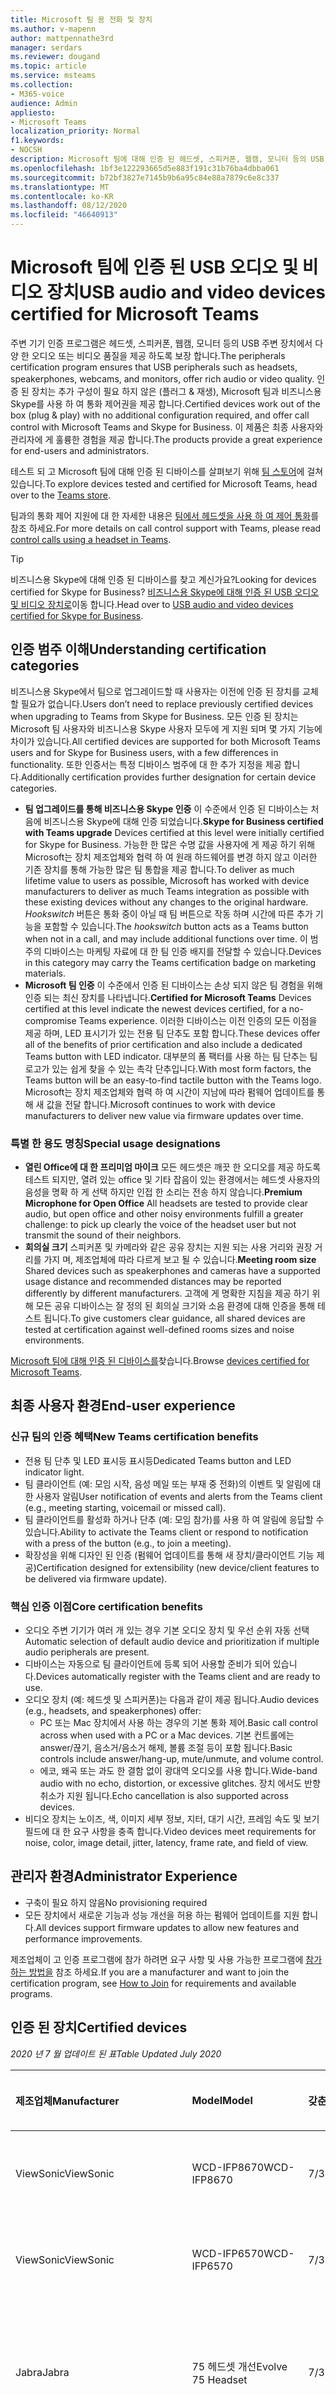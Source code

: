 ```yaml
---
title: Microsoft 팀 용 전화 및 장치
ms.author: v-mapenn
author: mattpennathe3rd
manager: serdars
ms.reviewer: dougand
ms.topic: article
ms.service: msteams
ms.collection:
- M365-voice
audience: Admin
appliesto:
- Microsoft Teams
localization_priority: Normal
f1.keywords:
- NOCSH
description: Microsoft 팀에 대해 인증 된 헤드셋, 스피커폰, 웹캠, 모니터 등의 USB 주변 기기와 장치에 대해 알아봅니다.
ms.openlocfilehash: 1bf3e122293665d5e883f191c31b76ba4dbba061
ms.sourcegitcommit: b72bf3827e7145b9b6a95c84e88a7879c6e8c337
ms.translationtype: MT
ms.contentlocale: ko-KR
ms.lasthandoff: 08/12/2020
ms.locfileid: "46640913"
---
```

# <a name="usb-audio-and-video-devices-certified-for-microsoft-teams"></a><span data-ttu-id="244c2-103">Microsoft 팀에 인증 된 USB 오디오 및 비디오 장치</span><span class="sxs-lookup"><span data-stu-id="244c2-103">USB audio and video devices certified for Microsoft Teams</span></span>

<span data-ttu-id="244c2-104">주변 기기 인증 프로그램은 헤드셋, 스피커폰, 웹캠, 모니터 등의 USB 주변 장치에서 다양 한 오디오 또는 비디오 품질을 제공 하도록 보장 합니다.</span><span class="sxs-lookup"><span data-stu-id="244c2-104">The peripherals certification program ensures that USB peripherals such as headsets, speakerphones, webcams, and monitors, offer rich audio or video quality.</span></span> <span data-ttu-id="244c2-105">인증 된 장치는 추가 구성이 필요 하지 않은 (플러그 & 재생), Microsoft 팀과 비즈니스용 Skype를 사용 하 여 통화 제어권을 제공 합니다.</span><span class="sxs-lookup"><span data-stu-id="244c2-105">Certified devices work out of the box (plug & play) with no additional configuration required, and offer call control with Microsoft Teams and Skype for Business.</span></span> <span data-ttu-id="244c2-106">이 제품은 최종 사용자와 관리자에 게 훌륭한 경험을 제공 합니다.</span><span class="sxs-lookup"><span data-stu-id="244c2-106">The products provide a great experience for end-users and administrators.</span></span>

<span data-ttu-id="244c2-107">테스트 되 고 Microsoft 팀에 대해 인증 된 디바이스를 살펴보기 위해 [팀 스토어](https://products.office.com/microsoft-teams/across-devices/devices)에 걸쳐 있습니다.</span><span class="sxs-lookup"><span data-stu-id="244c2-107">To explore devices tested and certified for Microsoft Teams, head over to the [Teams store](https://products.office.com/microsoft-teams/across-devices/devices).</span></span>

<span data-ttu-id="244c2-108">팀과의 통화 제어 지원에 대 한 자세한 내용은 [팀에서 헤드셋을 사용 하 여 제어 통화](https://support.office.com/article/Control-calls-using-a-headset-in-Teams-65d6e104-444d-4013-b8c2-f11317dd69a8)를 참조 하세요.</span><span class="sxs-lookup"><span data-stu-id="244c2-108">For more details on call control support with Teams, please read [control calls using a headset in Teams](https://support.office.com/article/Control-calls-using-a-headset-in-Teams-65d6e104-444d-4013-b8c2-f11317dd69a8).</span></span>

> [!TIP]
> <span data-ttu-id="244c2-109">비즈니스용 Skype에 대해 인증 된 디바이스를 찾고 계신가요?</span><span class="sxs-lookup"><span data-stu-id="244c2-109">Looking for devices certified for Skype for Business?</span></span> <span data-ttu-id="244c2-110">[비즈니스용 Skype에 대해 인증 된 USB 오디오 및 비디오 장치로](https://docs.microsoft.com/skypeforbusiness/certification/devices-usb-devices)이동 합니다.</span><span class="sxs-lookup"><span data-stu-id="244c2-110">Head over to [USB audio and video devices certified for Skype for Business](https://docs.microsoft.com/skypeforbusiness/certification/devices-usb-devices).</span></span>

## <a name="understanding-certification-categories"></a><span data-ttu-id="244c2-111">인증 범주 이해</span><span class="sxs-lookup"><span data-stu-id="244c2-111">Understanding certification categories</span></span>

<span data-ttu-id="244c2-112">비즈니스용 Skype에서 팀으로 업그레이드할 때 사용자는 이전에 인증 된 장치를 교체할 필요가 없습니다.</span><span class="sxs-lookup"><span data-stu-id="244c2-112">Users don’t need to replace previously certified devices when upgrading to Teams from Skype for Business.</span></span>  <span data-ttu-id="244c2-113">모든 인증 된 장치는 Microsoft 팀 사용자와 비즈니스용 Skype 사용자 모두에 게 지원 되며 몇 가지 기능에 차이가 있습니다.</span><span class="sxs-lookup"><span data-stu-id="244c2-113">All certified devices are supported for both Microsoft Teams users and for Skype for Business users, with a few differences in functionality.</span></span>  <span data-ttu-id="244c2-114">또한 인증서는 특정 디바이스 범주에 대 한 추가 지정을 제공 합니다.</span><span class="sxs-lookup"><span data-stu-id="244c2-114">Additionally certification provides further designation for certain device categories.</span></span>

- <span data-ttu-id="244c2-115">**팀 업그레이드를 통해 비즈니스용 Skype 인증** 이 수준에서 인증 된 디바이스는 처음에 비즈니스용 Skype에 대해 인증 되었습니다.</span><span class="sxs-lookup"><span data-stu-id="244c2-115">**Skype for Business certified with Teams upgrade** Devices certified at this level were initially certified for Skype for Business.</span></span> <span data-ttu-id="244c2-116">가능한 한 많은 수명 값을 사용자에 게 제공 하기 위해 Microsoft는 장치 제조업체와 협력 하 여 원래 하드웨어를 변경 하지 않고 이러한 기존 장치를 통해 가능한 많은 팀 통합을 제공 합니다.</span><span class="sxs-lookup"><span data-stu-id="244c2-116">To deliver as much lifetime value to users as possible, Microsoft has worked with device manufacturers to deliver as much Teams integration as possible with these existing devices without any changes to the original hardware.</span></span> <span data-ttu-id="244c2-117">*Hookswitch* 버튼은 통화 중이 아닐 때 팀 버튼으로 작동 하며 시간에 따른 추가 기능을 포함할 수 있습니다.</span><span class="sxs-lookup"><span data-stu-id="244c2-117">The *hookswitch* button acts as a Teams button when not in a call, and may include additional functions over time.</span></span>  <span data-ttu-id="244c2-118">이 범주의 디바이스는 마케팅 자료에 대 한 팀 인증 배지를 전달할 수 있습니다.</span><span class="sxs-lookup"><span data-stu-id="244c2-118">Devices in this category may carry the Teams certification badge on marketing materials.</span></span>
- <span data-ttu-id="244c2-119">**Microsoft 팀 인증** 이 수준에서 인증 된 디바이스는 손상 되지 않은 팀 경험을 위해 인증 되는 최신 장치를 나타냅니다.</span><span class="sxs-lookup"><span data-stu-id="244c2-119">**Certified for Microsoft Teams** Devices certified at this level indicate the newest devices certified, for a no-compromise Teams experience.</span></span> <span data-ttu-id="244c2-120">이러한 디바이스는 이전 인증의 모든 이점을 제공 하며, LED 표시기가 있는 전용 팀 단추도 포함 합니다.</span><span class="sxs-lookup"><span data-stu-id="244c2-120">These devices offer all of the benefits of prior certification and also include a dedicated Teams button with LED indicator.</span></span> <span data-ttu-id="244c2-121">대부분의 폼 팩터를 사용 하는 팀 단추는 팀 로고가 있는 쉽게 찾을 수 있는 촉각 단추입니다.</span><span class="sxs-lookup"><span data-stu-id="244c2-121">With most form factors, the Teams button will be an easy-to-find tactile button with the Teams logo.</span></span> <span data-ttu-id="244c2-122">Microsoft는 장치 제조업체와 협력 하 여 시간이 지남에 따라 펌웨어 업데이트를 통해 새 값을 전달 합니다.</span><span class="sxs-lookup"><span data-stu-id="244c2-122">Microsoft continues to work with device manufacturers to deliver new value via firmware updates over time.</span></span>

### <a name="special-usage-designations"></a><span data-ttu-id="244c2-123">특별 한 용도 명칭</span><span class="sxs-lookup"><span data-stu-id="244c2-123">Special usage designations</span></span>

- <span data-ttu-id="244c2-124">**열린 Office에 대 한 프리미엄 마이크** 모든 헤드셋은 깨끗 한 오디오를 제공 하도록 테스트 되지만, 열려 있는 office 및 기타 잡음이 있는 환경에서는 헤드셋 사용자의 음성을 명확 하 게 선택 하지만 인접 한 소리는 전송 하지 않습니다.</span><span class="sxs-lookup"><span data-stu-id="244c2-124">**Premium Microphone for Open Office** All headsets are tested to provide clear audio, but open office and other noisy environments fulfill a greater challenge: to pick up clearly the voice of the headset user but not transmit the sound of their neighbors.</span></span>
- <span data-ttu-id="244c2-125">**회의실 크기** 스피커폰 및 카메라와 같은 공유 장치는 지원 되는 사용 거리와 권장 거리를 가지 며, 제조업체에 따라 다르게 보고 될 수 있습니다.</span><span class="sxs-lookup"><span data-stu-id="244c2-125">**Meeting room size** Shared devices such as speakerphones and cameras have a supported usage distance and recommended distances may be reported differently by different manufacturers.</span></span> <span data-ttu-id="244c2-126">고객에 게 명확한 지침을 제공 하기 위해 모든 공유 디바이스는 잘 정의 된 회의실 크기와 소음 환경에 대해 인증을 통해 테스트 됩니다.</span><span class="sxs-lookup"><span data-stu-id="244c2-126">To give customers clear guidance, all shared devices are tested at certification against well-defined rooms sizes and noise environments.</span></span>

<span data-ttu-id="244c2-127">[Microsoft 팀에 대해 인증 된 디바이스를](https://products.office.com/microsoft-teams/across-devices/devices)찾습니다.</span><span class="sxs-lookup"><span data-stu-id="244c2-127">Browse [devices certified for Microsoft Teams](https://products.office.com/microsoft-teams/across-devices/devices).</span></span>

## <a name="end-user-experience"></a><span data-ttu-id="244c2-128">최종 사용자 환경</span><span class="sxs-lookup"><span data-stu-id="244c2-128">End-user experience</span></span>

### <a name="new-teams-certification-benefits"></a><span data-ttu-id="244c2-129">신규 팀의 인증 혜택</span><span class="sxs-lookup"><span data-stu-id="244c2-129">New Teams certification benefits</span></span>

- <span data-ttu-id="244c2-130">전용 팀 단추 및 LED 표시등 표시등</span><span class="sxs-lookup"><span data-stu-id="244c2-130">Dedicated Teams button and LED indicator light.</span></span>
- <span data-ttu-id="244c2-131">팀 클라이언트 (예: 모임 시작, 음성 메일 또는 부재 중 전화)의 이벤트 및 알림에 대 한 사용자 알림</span><span class="sxs-lookup"><span data-stu-id="244c2-131">User notification of events and alerts from the Teams client (e.g., meeting starting, voicemail or missed call).</span></span>
- <span data-ttu-id="244c2-132">팀 클라이언트를 활성화 하거나 단추 (예: 모임 참가)를 사용 하 여 알림에 응답할 수 있습니다.</span><span class="sxs-lookup"><span data-stu-id="244c2-132">Ability to activate the Teams client or respond to notification with a press of the button (e.g., to join a meeting).</span></span>
- <span data-ttu-id="244c2-133">확장성을 위해 디자인 된 인증 (펌웨어 업데이트를 통해 새 장치/클라이언트 기능 제공)</span><span class="sxs-lookup"><span data-stu-id="244c2-133">Certification designed for extensibility (new device/client features to be delivered via firmware update).</span></span>

### <a name="core-certification-benefits"></a><span data-ttu-id="244c2-134">핵심 인증 이점</span><span class="sxs-lookup"><span data-stu-id="244c2-134">Core certification benefits</span></span>

- <span data-ttu-id="244c2-135">오디오 주변 기기가 여러 개 있는 경우 기본 오디오 장치 및 우선 순위 자동 선택</span><span class="sxs-lookup"><span data-stu-id="244c2-135">Automatic selection of default audio device and prioritization if multiple audio peripherals are present.</span></span>
- <span data-ttu-id="244c2-136">디바이스는 자동으로 팀 클라이언트에 등록 되어 사용할 준비가 되어 있습니다.</span><span class="sxs-lookup"><span data-stu-id="244c2-136">Devices automatically register with the Teams client and are ready to use.</span></span>
- <span data-ttu-id="244c2-137">오디오 장치 (예: 헤드셋 및 스피커폰)는 다음과 같이 제공 됩니다.</span><span class="sxs-lookup"><span data-stu-id="244c2-137">Audio devices (e.g., headsets, and speakerphones) offer:</span></span>
  - <span data-ttu-id="244c2-138">PC 또는 Mac 장치에서 사용 하는 경우의 기본 통화 제어.</span><span class="sxs-lookup"><span data-stu-id="244c2-138">Basic call control across when used with a PC or a Mac devices.</span></span> <span data-ttu-id="244c2-139">기본 컨트롤에는 answer/끊기, 음소거/음소거 해제, 볼륨 조절 등이 포함 됩니다.</span><span class="sxs-lookup"><span data-stu-id="244c2-139">Basic controls include answer/hang-up, mute/unmute, and volume control.</span></span>
  - <span data-ttu-id="244c2-140">에코, 왜곡 또는 과도 한 결함 없이 광대역 오디오를 사용 합니다.</span><span class="sxs-lookup"><span data-stu-id="244c2-140">Wide-band audio with no echo, distortion, or excessive glitches.</span></span> <span data-ttu-id="244c2-141">장치 에서도 반향 취소가 지원 됩니다.</span><span class="sxs-lookup"><span data-stu-id="244c2-141">Echo cancellation is also supported across devices.</span></span>
- <span data-ttu-id="244c2-142">비디오 장치는 노이즈, 색, 이미지 세부 정보, 지터, 대기 시간, 프레임 속도 및 보기 필드에 대 한 요구 사항을 충족 합니다.</span><span class="sxs-lookup"><span data-stu-id="244c2-142">Video devices meet requirements for noise, color, image detail, jitter, latency, frame rate, and field of view.</span></span>

## <a name="administrator-experience"></a><span data-ttu-id="244c2-143">관리자 환경</span><span class="sxs-lookup"><span data-stu-id="244c2-143">Administrator Experience</span></span>

- <span data-ttu-id="244c2-144">구축이 필요 하지 않음</span><span class="sxs-lookup"><span data-stu-id="244c2-144">No provisioning required</span></span>
- <span data-ttu-id="244c2-145">모든 장치에서 새로운 기능과 성능 개선을 허용 하는 펌웨어 업데이트를 지원 합니다.</span><span class="sxs-lookup"><span data-stu-id="244c2-145">All devices support firmware updates to allow new features and performance improvements.</span></span>

<span data-ttu-id="244c2-146">제조업체이 고 인증 프로그램에 참가 하려면 요구 사항 및 사용 가능한 프로그램에 [참가 하는 방법을](https://docs.microsoft.com/skypeforbusiness/certification/how-to-join) 참조 하세요.</span><span class="sxs-lookup"><span data-stu-id="244c2-146">If you are a manufacturer and want to join the certification program, see [How to Join](https://docs.microsoft.com/skypeforbusiness/certification/how-to-join) for requirements and available programs.</span></span>

## <a name="certified-devices"></a><span data-ttu-id="244c2-147">인증 된 장치</span><span class="sxs-lookup"><span data-stu-id="244c2-147">Certified devices</span></span>

<span data-ttu-id="244c2-148">*2020 년 7 월 업데이트 된 표*</span><span class="sxs-lookup"><span data-stu-id="244c2-148">*Table Updated July 2020*</span></span>

| <span data-ttu-id="244c2-149">제조업체</span><span class="sxs-lookup"><span data-stu-id="244c2-149">Manufacturer</span></span>        | <span data-ttu-id="244c2-150">Model</span><span class="sxs-lookup"><span data-stu-id="244c2-150">Model</span></span>                                                     | <span data-ttu-id="244c2-151">갖춘</span><span class="sxs-lookup"><span data-stu-id="244c2-151">Qualified</span></span>      | <span data-ttu-id="244c2-152">인증 된 프로그램</span><span class="sxs-lookup"><span data-stu-id="244c2-152">Certified Program</span></span>                                      |
|:--------------------|:----------------------------------------------------------|:---------------|:-------------------------------------------------------|
|<span data-ttu-id="244c2-153">ViewSonic</span><span class="sxs-lookup"><span data-stu-id="244c2-153">ViewSonic</span></span>            |<span data-ttu-id="244c2-154">WCD-IFP8670</span><span class="sxs-lookup"><span data-stu-id="244c2-154">WCD-IFP8670</span></span>                                                |<span data-ttu-id="244c2-155">7/31/2020</span><span class="sxs-lookup"><span data-stu-id="244c2-155">7/31/2020</span></span>       |<span data-ttu-id="244c2-156">비즈니스용 Skype에 대해 인증 됨</span><span class="sxs-lookup"><span data-stu-id="244c2-156">Certified for Skype for Business</span></span>                        |
|<span data-ttu-id="244c2-157">ViewSonic</span><span class="sxs-lookup"><span data-stu-id="244c2-157">ViewSonic</span></span>            |<span data-ttu-id="244c2-158">WCD-IFP6570</span><span class="sxs-lookup"><span data-stu-id="244c2-158">WCD- IFP6570</span></span>                                               |<span data-ttu-id="244c2-159">7/31/2020</span><span class="sxs-lookup"><span data-stu-id="244c2-159">7/31/2020</span></span>       |<span data-ttu-id="244c2-160">비즈니스용 Skype에 대해 인증 됨</span><span class="sxs-lookup"><span data-stu-id="244c2-160">Certified for Skype for Business</span></span>                        |
|<span data-ttu-id="244c2-161">Jabra</span><span class="sxs-lookup"><span data-stu-id="244c2-161">Jabra</span></span>                |<span data-ttu-id="244c2-162">75 헤드셋 개선</span><span class="sxs-lookup"><span data-stu-id="244c2-162">Evolve 75 Headset</span></span>                                          |<span data-ttu-id="244c2-163">7/31/2020</span><span class="sxs-lookup"><span data-stu-id="244c2-163">7/31/2020</span></span>       |<span data-ttu-id="244c2-164">Microsoft 팀으로 업그레이드 한 비즈니스용 Skype</span><span class="sxs-lookup"><span data-stu-id="244c2-164">Skype for Business with upgrade to Microsoft Teams</span></span>      |
|<span data-ttu-id="244c2-165">Jabra</span><span class="sxs-lookup"><span data-stu-id="244c2-165">Jabra</span></span>                |<span data-ttu-id="244c2-166">65 헤드셋 개선</span><span class="sxs-lookup"><span data-stu-id="244c2-166">Evolve 65 Headset</span></span>                                          |<span data-ttu-id="244c2-167">7/31/2020</span><span class="sxs-lookup"><span data-stu-id="244c2-167">7/31/2020</span></span>       |<span data-ttu-id="244c2-168">Microsoft 팀으로 업그레이드 한 비즈니스용 Skype</span><span class="sxs-lookup"><span data-stu-id="244c2-168">Skype for Business with upgrade to Microsoft Teams</span></span>      |
|<span data-ttu-id="244c2-169">Jabra</span><span class="sxs-lookup"><span data-stu-id="244c2-169">Jabra</span></span>                |<span data-ttu-id="244c2-170">50 헤드셋 참가</span><span class="sxs-lookup"><span data-stu-id="244c2-170">Engage 50 Headset</span></span>                                          |<span data-ttu-id="244c2-171">7/31/2020</span><span class="sxs-lookup"><span data-stu-id="244c2-171">7/31/2020</span></span>       |<span data-ttu-id="244c2-172">Microsoft 팀으로 업그레이드 한 비즈니스용 Skype</span><span class="sxs-lookup"><span data-stu-id="244c2-172">Skype for Business with upgrade to Microsoft Teams</span></span>      |
|<span data-ttu-id="244c2-173">Avocor</span><span class="sxs-lookup"><span data-stu-id="244c2-173">Avocor</span></span>               |<span data-ttu-id="244c2-174">WCD-AVW-6555</span><span class="sxs-lookup"><span data-stu-id="244c2-174">WCD- AVW-6555</span></span>                                              |<span data-ttu-id="244c2-175">7/30/2020</span><span class="sxs-lookup"><span data-stu-id="244c2-175">7/30/2020</span></span>       |<span data-ttu-id="244c2-176">Microsoft 팀 인증</span><span class="sxs-lookup"><span data-stu-id="244c2-176">Certified for Microsoft Teams</span></span>                           |
|<span data-ttu-id="244c2-177">Jabra</span><span class="sxs-lookup"><span data-stu-id="244c2-177">Jabra</span></span>                |<span data-ttu-id="244c2-178">Evolve2 85 헤드셋</span><span class="sxs-lookup"><span data-stu-id="244c2-178">Evolve2 85 Headset</span></span>                                         |<span data-ttu-id="244c2-179">7/17/2020</span><span class="sxs-lookup"><span data-stu-id="244c2-179">7/17/2020</span></span>       |<span data-ttu-id="244c2-180">Microsoft 팀 인증</span><span class="sxs-lookup"><span data-stu-id="244c2-180">Certified for Microsoft Teams</span></span>                           |
|<span data-ttu-id="244c2-181">Bose</span><span class="sxs-lookup"><span data-stu-id="244c2-181">Bose</span></span>                 |<span data-ttu-id="244c2-182">NC 700 헤드셋</span><span class="sxs-lookup"><span data-stu-id="244c2-182">NC 700 Headset</span></span>                                             |<span data-ttu-id="244c2-183">6/8/2020</span><span class="sxs-lookup"><span data-stu-id="244c2-183">6/8/2020</span></span>        |<span data-ttu-id="244c2-184">Microsoft 팀 인증</span><span class="sxs-lookup"><span data-stu-id="244c2-184">Certified for Microsoft Teams</span></span>                           |
|<span data-ttu-id="244c2-185">Jabra</span><span class="sxs-lookup"><span data-stu-id="244c2-185">Jabra</span></span>                | <span data-ttu-id="244c2-186">Jabra 링크 370 USB 동글으로 말하기 750 스피커폰</span><span class="sxs-lookup"><span data-stu-id="244c2-186">Speak 750 speakerphone with Jabra Link 370 USB Dongle</span></span>     | <span data-ttu-id="244c2-187">5/21/2020</span><span class="sxs-lookup"><span data-stu-id="244c2-187">5/21/2020</span></span>       | <span data-ttu-id="244c2-188">Microsoft 팀 인증</span><span class="sxs-lookup"><span data-stu-id="244c2-188">Certified for Microsoft Teams</span></span>                         |
| <span data-ttu-id="244c2-189">EPOS</span><span class="sxs-lookup"><span data-stu-id="244c2-189">EPOS</span></span>                | <span data-ttu-id="244c2-190">660 헤드셋 Sennheiser</span><span class="sxs-lookup"><span data-stu-id="244c2-190">Sennheiser Adapt 660 headset</span></span>                              | <span data-ttu-id="244c2-191">5/15/2020</span><span class="sxs-lookup"><span data-stu-id="244c2-191">5/15/2020</span></span>      | <span data-ttu-id="244c2-192">Microsoft 팀 인증</span><span class="sxs-lookup"><span data-stu-id="244c2-192">Certified for Microsoft Teams</span></span>                          |
| <span data-ttu-id="244c2-193">EPOS</span><span class="sxs-lookup"><span data-stu-id="244c2-193">EPOS</span></span>                | <span data-ttu-id="244c2-194">560 헤드셋 Sennheiser</span><span class="sxs-lookup"><span data-stu-id="244c2-194">Sennheiser Adapt 560 Headset</span></span>                              | <span data-ttu-id="244c2-195">5/15/2020</span><span class="sxs-lookup"><span data-stu-id="244c2-195">5/15/2020</span></span>      | <span data-ttu-id="244c2-196">Microsoft 팀 인증</span><span class="sxs-lookup"><span data-stu-id="244c2-196">Certified for Microsoft Teams</span></span>                          |
| <span data-ttu-id="244c2-197">EPOS</span><span class="sxs-lookup"><span data-stu-id="244c2-197">EPOS</span></span>                | <span data-ttu-id="244c2-198">Sennheiser 460T 헤드셋에 적응</span><span class="sxs-lookup"><span data-stu-id="244c2-198">Sennheiser Adapt 460T headset</span></span>                             | <span data-ttu-id="244c2-199">5/15/2020</span><span class="sxs-lookup"><span data-stu-id="244c2-199">5/15/2020</span></span>      | <span data-ttu-id="244c2-200">Microsoft 팀 인증</span><span class="sxs-lookup"><span data-stu-id="244c2-200">Certified for Microsoft Teams</span></span>                          |
| <span data-ttu-id="244c2-201">EPOS</span><span class="sxs-lookup"><span data-stu-id="244c2-201">EPOS</span></span>                | <span data-ttu-id="244c2-202">360 헤드셋 Sennheiser</span><span class="sxs-lookup"><span data-stu-id="244c2-202">Sennheiser Adapt 360 headset</span></span>                              | <span data-ttu-id="244c2-203">5/15/2020</span><span class="sxs-lookup"><span data-stu-id="244c2-203">5/15/2020</span></span>      | <span data-ttu-id="244c2-204">Microsoft 팀 인증</span><span class="sxs-lookup"><span data-stu-id="244c2-204">Certified for Microsoft Teams</span></span>                          |
| <span data-ttu-id="244c2-205">옛 alink</span><span class="sxs-lookup"><span data-stu-id="244c2-205">Yealink</span></span>             | <span data-ttu-id="244c2-206">UH36 헤드셋</span><span class="sxs-lookup"><span data-stu-id="244c2-206">UH36 headset</span></span>                                              | <span data-ttu-id="244c2-207">5/13/2020</span><span class="sxs-lookup"><span data-stu-id="244c2-207">5/13/2020</span></span>      | <span data-ttu-id="244c2-208">Microsoft 팀 인증</span><span class="sxs-lookup"><span data-stu-id="244c2-208">Certified for Microsoft Teams</span></span>                          |
| <span data-ttu-id="244c2-209">Poly</span><span class="sxs-lookup"><span data-stu-id="244c2-209">Poly</span></span>                | <span data-ttu-id="244c2-210">Savi 8210 Office</span><span class="sxs-lookup"><span data-stu-id="244c2-210">Savi 8210 Office</span></span>                                          | <span data-ttu-id="244c2-211">4/20/2020</span><span class="sxs-lookup"><span data-stu-id="244c2-211">4/20/2020</span></span>      | <span data-ttu-id="244c2-212">Microsoft 팀으로 업그레이드 한 비즈니스용 Skype</span><span class="sxs-lookup"><span data-stu-id="244c2-212">Skype for Business with upgrade to Microsoft Teams</span></span>     |
| <span data-ttu-id="244c2-213">Poly</span><span class="sxs-lookup"><span data-stu-id="244c2-213">Poly</span></span>                | <span data-ttu-id="244c2-214">Savi 8210 UC</span><span class="sxs-lookup"><span data-stu-id="244c2-214">Savi 8210 UC</span></span>                                              | <span data-ttu-id="244c2-215">4/20/2020</span><span class="sxs-lookup"><span data-stu-id="244c2-215">4/20/2020</span></span>      | <span data-ttu-id="244c2-216">Microsoft 팀으로 업그레이드 한 비즈니스용 Skype</span><span class="sxs-lookup"><span data-stu-id="244c2-216">Skype for Business with upgrade to Microsoft Teams</span></span>     |
| <span data-ttu-id="244c2-217">Poly</span><span class="sxs-lookup"><span data-stu-id="244c2-217">Poly</span></span>                | <span data-ttu-id="244c2-218">Savi 8220 Office</span><span class="sxs-lookup"><span data-stu-id="244c2-218">Savi 8220 Office</span></span>                                          | <span data-ttu-id="244c2-219">4/20/2020</span><span class="sxs-lookup"><span data-stu-id="244c2-219">4/20/2020</span></span>      | <span data-ttu-id="244c2-220">Microsoft 팀으로 업그레이드 한 비즈니스용 Skype</span><span class="sxs-lookup"><span data-stu-id="244c2-220">Skype for Business with upgrade to Microsoft Teams</span></span>     |
| <span data-ttu-id="244c2-221">Poly</span><span class="sxs-lookup"><span data-stu-id="244c2-221">Poly</span></span>                | <span data-ttu-id="244c2-222">Savi 8220 UC</span><span class="sxs-lookup"><span data-stu-id="244c2-222">Savi 8220 UC</span></span>                                              | <span data-ttu-id="244c2-223">4/20/2020</span><span class="sxs-lookup"><span data-stu-id="244c2-223">4/20/2020</span></span>      | <span data-ttu-id="244c2-224">Microsoft 팀으로 업그레이드 한 비즈니스용 Skype</span><span class="sxs-lookup"><span data-stu-id="244c2-224">Skype for Business with upgrade to Microsoft Teams</span></span>     |
| <span data-ttu-id="244c2-225">Poly</span><span class="sxs-lookup"><span data-stu-id="244c2-225">Poly</span></span>                | <span data-ttu-id="244c2-226">Savi 8240 Office</span><span class="sxs-lookup"><span data-stu-id="244c2-226">Savi 8240 Office</span></span>                                          | <span data-ttu-id="244c2-227">4/20/2020</span><span class="sxs-lookup"><span data-stu-id="244c2-227">4/20/2020</span></span>      | <span data-ttu-id="244c2-228">Microsoft 팀으로 업그레이드 한 비즈니스용 Skype</span><span class="sxs-lookup"><span data-stu-id="244c2-228">Skype for Business with upgrade to Microsoft Teams</span></span>     |
| <span data-ttu-id="244c2-229">Poly</span><span class="sxs-lookup"><span data-stu-id="244c2-229">Poly</span></span>                | <span data-ttu-id="244c2-230">Savi 8240 UC</span><span class="sxs-lookup"><span data-stu-id="244c2-230">Savi 8240 UC</span></span>                                              | <span data-ttu-id="244c2-231">4/20/2020</span><span class="sxs-lookup"><span data-stu-id="244c2-231">4/20/2020</span></span>      | <span data-ttu-id="244c2-232">Microsoft 팀으로 업그레이드 한 비즈니스용 Skype</span><span class="sxs-lookup"><span data-stu-id="244c2-232">Skype for Business with upgrade to Microsoft Teams</span></span>     |
| <span data-ttu-id="244c2-233">Poly</span><span class="sxs-lookup"><span data-stu-id="244c2-233">Poly</span></span>                | <span data-ttu-id="244c2-234">Savi 8245 Office</span><span class="sxs-lookup"><span data-stu-id="244c2-234">Savi 8245 Office</span></span>                                          | <span data-ttu-id="244c2-235">4/20/2020</span><span class="sxs-lookup"><span data-stu-id="244c2-235">4/20/2020</span></span>      | <span data-ttu-id="244c2-236">Microsoft 팀으로 업그레이드 한 비즈니스용 Skype</span><span class="sxs-lookup"><span data-stu-id="244c2-236">Skype for Business with upgrade to Microsoft Teams</span></span>     |
| <span data-ttu-id="244c2-237">Poly</span><span class="sxs-lookup"><span data-stu-id="244c2-237">Poly</span></span>                | <span data-ttu-id="244c2-238">Savi 8245 UC</span><span class="sxs-lookup"><span data-stu-id="244c2-238">Savi 8245  UC</span></span>                                             | <span data-ttu-id="244c2-239">4/20/2020</span><span class="sxs-lookup"><span data-stu-id="244c2-239">4/20/2020</span></span>      | <span data-ttu-id="244c2-240">Microsoft 팀으로 업그레이드 한 비즈니스용 Skype</span><span class="sxs-lookup"><span data-stu-id="244c2-240">Skype for Business with upgrade to Microsoft Teams</span></span>     |
| <span data-ttu-id="244c2-241">Poly</span><span class="sxs-lookup"><span data-stu-id="244c2-241">Poly</span></span>                | <span data-ttu-id="244c2-242">블랙 배선 5210 헤드셋</span><span class="sxs-lookup"><span data-stu-id="244c2-242">Blackwire 5210 Headset</span></span>                                    | <span data-ttu-id="244c2-243">4/20/2020</span><span class="sxs-lookup"><span data-stu-id="244c2-243">4/20/2020</span></span>      | <span data-ttu-id="244c2-244">Microsoft 팀으로 업그레이드 한 비즈니스용 Skype</span><span class="sxs-lookup"><span data-stu-id="244c2-244">Skype for Business with upgrade to Microsoft Teams</span></span>     |
| <span data-ttu-id="244c2-245">Poly</span><span class="sxs-lookup"><span data-stu-id="244c2-245">Poly</span></span>                | <span data-ttu-id="244c2-246">블랙 배선 5220 헤드셋</span><span class="sxs-lookup"><span data-stu-id="244c2-246">Blackwire 5220 Headset</span></span>                                    | <span data-ttu-id="244c2-247">4/20/2020</span><span class="sxs-lookup"><span data-stu-id="244c2-247">4/20/2020</span></span>      | <span data-ttu-id="244c2-248">Microsoft 팀으로 업그레이드 한 비즈니스용 Skype</span><span class="sxs-lookup"><span data-stu-id="244c2-248">Skype for Business with upgrade to Microsoft Teams</span></span>     |
| <span data-ttu-id="244c2-249">Poly</span><span class="sxs-lookup"><span data-stu-id="244c2-249">Poly</span></span>                | <span data-ttu-id="244c2-250">블랙 배선 7225 헤드셋</span><span class="sxs-lookup"><span data-stu-id="244c2-250">Blackwire 7225 Headset</span></span>                                    | <span data-ttu-id="244c2-251">4/20/2020</span><span class="sxs-lookup"><span data-stu-id="244c2-251">4/20/2020</span></span>      | <span data-ttu-id="244c2-252">Microsoft 팀으로 업그레이드 한 비즈니스용 Skype</span><span class="sxs-lookup"><span data-stu-id="244c2-252">Skype for Business with upgrade to Microsoft Teams</span></span>     |
| <span data-ttu-id="244c2-253">Poly</span><span class="sxs-lookup"><span data-stu-id="244c2-253">Poly</span></span>                | <span data-ttu-id="244c2-254">여행자 포커스 UC</span><span class="sxs-lookup"><span data-stu-id="244c2-254">Voyager Focus UC</span></span>                                          | <span data-ttu-id="244c2-255">4/20/2020</span><span class="sxs-lookup"><span data-stu-id="244c2-255">4/20/2020</span></span>      | <span data-ttu-id="244c2-256">Microsoft 팀으로 업그레이드 한 비즈니스용 Skype</span><span class="sxs-lookup"><span data-stu-id="244c2-256">Skype for Business with upgrade to Microsoft Teams</span></span>     |
| <span data-ttu-id="244c2-257">옛 alink</span><span class="sxs-lookup"><span data-stu-id="244c2-257">Yealink</span></span>             | <span data-ttu-id="244c2-258">CP700</span><span class="sxs-lookup"><span data-stu-id="244c2-258">CP700</span></span>                                                     | <span data-ttu-id="244c2-259">4/13/2020</span><span class="sxs-lookup"><span data-stu-id="244c2-259">4/13/2020</span></span>      | <span data-ttu-id="244c2-260">Microsoft 팀 인증</span><span class="sxs-lookup"><span data-stu-id="244c2-260">Certified for Microsoft Teams</span></span>                          |
| <span data-ttu-id="244c2-261">Jabra</span><span class="sxs-lookup"><span data-stu-id="244c2-261">Jabra</span></span>               | <span data-ttu-id="244c2-262">Evolve2 65 헤드셋</span><span class="sxs-lookup"><span data-stu-id="244c2-262">Evolve2 65 Headset</span></span>                                        | <span data-ttu-id="244c2-263">4/13/2020</span><span class="sxs-lookup"><span data-stu-id="244c2-263">4/13/2020</span></span>      | <span data-ttu-id="244c2-264">Microsoft 팀 인증</span><span class="sxs-lookup"><span data-stu-id="244c2-264">Certified for Microsoft Teams</span></span>                          |
| <span data-ttu-id="244c2-265">EPOS/Sennheiser</span><span class="sxs-lookup"><span data-stu-id="244c2-265">EPOS/Sennheiser</span></span>     | <span data-ttu-id="244c2-266">SC 30에 영향을 줍니다.</span><span class="sxs-lookup"><span data-stu-id="244c2-266">Impact SC 30</span></span>                                              | <span data-ttu-id="244c2-267">4/9/2020</span><span class="sxs-lookup"><span data-stu-id="244c2-267">4/9/2020</span></span>       | <span data-ttu-id="244c2-268">Microsoft 팀으로 업그레이드 한 비즈니스용 Skype</span><span class="sxs-lookup"><span data-stu-id="244c2-268">Skype for Business with upgrade to Microsoft Teams</span></span>     |
| <span data-ttu-id="244c2-269">EPOS/Sennheiser</span><span class="sxs-lookup"><span data-stu-id="244c2-269">EPOS/Sennheiser</span></span>     | <span data-ttu-id="244c2-270">SC 45에 미치는 영향</span><span class="sxs-lookup"><span data-stu-id="244c2-270">Impact SC 45</span></span>                                              | <span data-ttu-id="244c2-271">4/9/2020</span><span class="sxs-lookup"><span data-stu-id="244c2-271">4/9/2020</span></span>       | <span data-ttu-id="244c2-272">Microsoft 팀으로 업그레이드 한 비즈니스용 Skype</span><span class="sxs-lookup"><span data-stu-id="244c2-272">Skype for Business with upgrade to Microsoft Teams</span></span>     |
| <span data-ttu-id="244c2-273">EPOS/Sennheiser</span><span class="sxs-lookup"><span data-stu-id="244c2-273">EPOS/Sennheiser</span></span>     | <span data-ttu-id="244c2-274">SC 60에 미치는 영향</span><span class="sxs-lookup"><span data-stu-id="244c2-274">Impact SC 60</span></span>                                              | <span data-ttu-id="244c2-275">4/9/2020</span><span class="sxs-lookup"><span data-stu-id="244c2-275">4/9/2020</span></span>       | <span data-ttu-id="244c2-276">Microsoft 팀으로 업그레이드 한 비즈니스용 Skype</span><span class="sxs-lookup"><span data-stu-id="244c2-276">Skype for Business with upgrade to Microsoft Teams</span></span>     |
| <span data-ttu-id="244c2-277">EPOS/Sennheiser</span><span class="sxs-lookup"><span data-stu-id="244c2-277">EPOS/Sennheiser</span></span>     | <span data-ttu-id="244c2-278">SC 75 MS에 영향을 줍니다.</span><span class="sxs-lookup"><span data-stu-id="244c2-278">Impact SC 75 MS</span></span>                                           | <span data-ttu-id="244c2-279">4/9/2020</span><span class="sxs-lookup"><span data-stu-id="244c2-279">4/9/2020</span></span>       | <span data-ttu-id="244c2-280">Microsoft 팀으로 업그레이드 한 비즈니스용 Skype</span><span class="sxs-lookup"><span data-stu-id="244c2-280">Skype for Business with upgrade to Microsoft Teams</span></span>     |
| <span data-ttu-id="244c2-281">EPOS/Sennheiser</span><span class="sxs-lookup"><span data-stu-id="244c2-281">EPOS/Sennheiser</span></span>     | <span data-ttu-id="244c2-282">SC 75 MS EUL에 미치는 영향</span><span class="sxs-lookup"><span data-stu-id="244c2-282">Impact SC 75 MS EUL</span></span>                                       | <span data-ttu-id="244c2-283">4/9/2020</span><span class="sxs-lookup"><span data-stu-id="244c2-283">4/9/2020</span></span>       | <span data-ttu-id="244c2-284">Microsoft 팀으로 업그레이드 한 비즈니스용 Skype</span><span class="sxs-lookup"><span data-stu-id="244c2-284">Skype for Business with upgrade to Microsoft Teams</span></span>     |
| <span data-ttu-id="244c2-285">EPOS/Sennheiser</span><span class="sxs-lookup"><span data-stu-id="244c2-285">EPOS/Sennheiser</span></span>     | <span data-ttu-id="244c2-286">SC 230 USB MS II에 영향을 줍니다.</span><span class="sxs-lookup"><span data-stu-id="244c2-286">Impact SC 230 USB MS II</span></span>                                   | <span data-ttu-id="244c2-287">4/9/2020</span><span class="sxs-lookup"><span data-stu-id="244c2-287">4/9/2020</span></span>       | <span data-ttu-id="244c2-288">Microsoft 팀으로 업그레이드 한 비즈니스용 Skype</span><span class="sxs-lookup"><span data-stu-id="244c2-288">Skype for Business with upgrade to Microsoft Teams</span></span>     |
| <span data-ttu-id="244c2-289">EPOS/Sennheiser</span><span class="sxs-lookup"><span data-stu-id="244c2-289">EPOS/Sennheiser</span></span>     | <span data-ttu-id="244c2-290">SC 260 USB MS II에 영향을 줍니다.</span><span class="sxs-lookup"><span data-stu-id="244c2-290">Impact SC 260 USB MS II</span></span>                                   | <span data-ttu-id="244c2-291">4/9/2020</span><span class="sxs-lookup"><span data-stu-id="244c2-291">4/9/2020</span></span>       | <span data-ttu-id="244c2-292">Microsoft 팀으로 업그레이드 한 비즈니스용 Skype</span><span class="sxs-lookup"><span data-stu-id="244c2-292">Skype for Business with upgrade to Microsoft Teams</span></span>     |
| <span data-ttu-id="244c2-293">EPOS/Sennheiser</span><span class="sxs-lookup"><span data-stu-id="244c2-293">EPOS/Sennheiser</span></span>     | <span data-ttu-id="244c2-294">SC 630 USB MS에 미치는 영향</span><span class="sxs-lookup"><span data-stu-id="244c2-294">Impact SC 630 USB MS</span></span>                                      | <span data-ttu-id="244c2-295">4/9/2020</span><span class="sxs-lookup"><span data-stu-id="244c2-295">4/9/2020</span></span>       | <span data-ttu-id="244c2-296">Microsoft 팀으로 업그레이드 한 비즈니스용 Skype</span><span class="sxs-lookup"><span data-stu-id="244c2-296">Skype for Business with upgrade to Microsoft Teams</span></span>     |
| <span data-ttu-id="244c2-297">EPOS/Sennheiser</span><span class="sxs-lookup"><span data-stu-id="244c2-297">EPOS/Sennheiser</span></span>     | <span data-ttu-id="244c2-298">SC 635 USB에 영향을 줍니다.</span><span class="sxs-lookup"><span data-stu-id="244c2-298">Impact SC 635 USB</span></span>                                         | <span data-ttu-id="244c2-299">4/9/2020</span><span class="sxs-lookup"><span data-stu-id="244c2-299">4/9/2020</span></span>       | <span data-ttu-id="244c2-300">Microsoft 팀으로 업그레이드 한 비즈니스용 Skype</span><span class="sxs-lookup"><span data-stu-id="244c2-300">Skype for Business with upgrade to Microsoft Teams</span></span>     |
| <span data-ttu-id="244c2-301">EPOS/Sennheiser</span><span class="sxs-lookup"><span data-stu-id="244c2-301">EPOS/Sennheiser</span></span>     | <span data-ttu-id="244c2-302">SC 660 USB MS에 미치는 영향</span><span class="sxs-lookup"><span data-stu-id="244c2-302">Impact SC 660 USB MS</span></span>                                      | <span data-ttu-id="244c2-303">4/9/2020</span><span class="sxs-lookup"><span data-stu-id="244c2-303">4/9/2020</span></span>       | <span data-ttu-id="244c2-304">Microsoft 팀으로 업그레이드 한 비즈니스용 Skype</span><span class="sxs-lookup"><span data-stu-id="244c2-304">Skype for Business with upgrade to Microsoft Teams</span></span>     |
| <span data-ttu-id="244c2-305">EPOS/Sennheiser</span><span class="sxs-lookup"><span data-stu-id="244c2-305">EPOS/Sennheiser</span></span>     | <span data-ttu-id="244c2-306">SC 660 ANC USB에 미치는 영향</span><span class="sxs-lookup"><span data-stu-id="244c2-306">Impact SC 660 ANC USB</span></span>                                     | <span data-ttu-id="244c2-307">4/9/2020</span><span class="sxs-lookup"><span data-stu-id="244c2-307">4/9/2020</span></span>       | <span data-ttu-id="244c2-308">Microsoft 팀으로 업그레이드 한 비즈니스용 Skype</span><span class="sxs-lookup"><span data-stu-id="244c2-308">Skype for Business with upgrade to Microsoft Teams</span></span>     |
| <span data-ttu-id="244c2-309">EPOS/Sennheiser</span><span class="sxs-lookup"><span data-stu-id="244c2-309">EPOS/Sennheiser</span></span>     | <span data-ttu-id="244c2-310">SC 665 USB에 영향을 줍니다.</span><span class="sxs-lookup"><span data-stu-id="244c2-310">Impact SC 665 USB</span></span>                                         | <span data-ttu-id="244c2-311">4/9/2020</span><span class="sxs-lookup"><span data-stu-id="244c2-311">4/9/2020</span></span>       | <span data-ttu-id="244c2-312">Microsoft 팀으로 업그레이드 한 비즈니스용 Skype</span><span class="sxs-lookup"><span data-stu-id="244c2-312">Skype for Business with upgrade to Microsoft Teams</span></span>     |
| <span data-ttu-id="244c2-313">Logitech</span><span class="sxs-lookup"><span data-stu-id="244c2-313">Logitech</span></span>            | <span data-ttu-id="244c2-314">영역 무선</span><span class="sxs-lookup"><span data-stu-id="244c2-314">Zone Wireless</span></span>                                             | <span data-ttu-id="244c2-315">4/8/2020</span><span class="sxs-lookup"><span data-stu-id="244c2-315">4/8/2020</span></span>       | <span data-ttu-id="244c2-316">Microsoft 팀 인증</span><span class="sxs-lookup"><span data-stu-id="244c2-316">Certified for Microsoft Teams</span></span>                          |
| <span data-ttu-id="244c2-317">Poly</span><span class="sxs-lookup"><span data-stu-id="244c2-317">Poly</span></span>                | <span data-ttu-id="244c2-318">여행자 8200 헤드셋</span><span class="sxs-lookup"><span data-stu-id="244c2-318">Voyager 8200 Headset</span></span>                                      | <span data-ttu-id="244c2-319">3/26/2020</span><span class="sxs-lookup"><span data-stu-id="244c2-319">3/26/2020</span></span>      | <span data-ttu-id="244c2-320">Microsoft 팀으로 업그레이드 한 비즈니스용 Skype</span><span class="sxs-lookup"><span data-stu-id="244c2-320">Skype for Business with upgrade to Microsoft Teams</span></span>     |
| <span data-ttu-id="244c2-321">Logitech</span><span class="sxs-lookup"><span data-stu-id="244c2-321">Logitech</span></span>            | <span data-ttu-id="244c2-322">영역 유선</span><span class="sxs-lookup"><span data-stu-id="244c2-322">Zone Wired</span></span>                                                | <span data-ttu-id="244c2-323">3/26/2020</span><span class="sxs-lookup"><span data-stu-id="244c2-323">3/26/2020</span></span>      | <span data-ttu-id="244c2-324">Microsoft 팀 인증</span><span class="sxs-lookup"><span data-stu-id="244c2-324">Certified for Microsoft Teams</span></span>                          |
| <span data-ttu-id="244c2-325">Jabra</span><span class="sxs-lookup"><span data-stu-id="244c2-325">Jabra</span></span>               | <span data-ttu-id="244c2-326">Evolve2 40 헤드셋</span><span class="sxs-lookup"><span data-stu-id="244c2-326">Evolve2 40 Headset</span></span>                                        | <span data-ttu-id="244c2-327">3/26/2020</span><span class="sxs-lookup"><span data-stu-id="244c2-327">3/26/2020</span></span>      | <span data-ttu-id="244c2-328">Microsoft 팀 인증</span><span class="sxs-lookup"><span data-stu-id="244c2-328">Certified for Microsoft Teams</span></span>                          |
| <span data-ttu-id="244c2-329">Poly</span><span class="sxs-lookup"><span data-stu-id="244c2-329">Poly</span></span>                | <span data-ttu-id="244c2-330">여행자 6200 헤드셋</span><span class="sxs-lookup"><span data-stu-id="244c2-330">Voyager 6200 Headset</span></span>                                      | <span data-ttu-id="244c2-331">3/23/2020</span><span class="sxs-lookup"><span data-stu-id="244c2-331">3/23/2020</span></span>      | <span data-ttu-id="244c2-332">Microsoft 팀으로 업그레이드 한 비즈니스용 Skype</span><span class="sxs-lookup"><span data-stu-id="244c2-332">Skype for Business with upgrade to Microsoft Teams</span></span>     |
| <span data-ttu-id="244c2-333">Poly</span><span class="sxs-lookup"><span data-stu-id="244c2-333">Poly</span></span>                | <span data-ttu-id="244c2-334">여행자 4245 Office</span><span class="sxs-lookup"><span data-stu-id="244c2-334">Voyager 4245 Office</span></span>                                       | <span data-ttu-id="244c2-335">3/23/2020</span><span class="sxs-lookup"><span data-stu-id="244c2-335">3/23/2020</span></span>      | <span data-ttu-id="244c2-336">Microsoft 팀 인증</span><span class="sxs-lookup"><span data-stu-id="244c2-336">Certified for Microsoft Teams</span></span>                          |
| <span data-ttu-id="244c2-337">Poly</span><span class="sxs-lookup"><span data-stu-id="244c2-337">Poly</span></span>                | <span data-ttu-id="244c2-338">블랙 배선 8225 헤드셋</span><span class="sxs-lookup"><span data-stu-id="244c2-338">Blackwire 8225 Headset</span></span>                                    | <span data-ttu-id="244c2-339">3/23/2020</span><span class="sxs-lookup"><span data-stu-id="244c2-339">3/23/2020</span></span>      | <span data-ttu-id="244c2-340">Microsoft 팀 인증</span><span class="sxs-lookup"><span data-stu-id="244c2-340">Certified for Microsoft Teams</span></span>                          |
| <span data-ttu-id="244c2-341">Poly</span><span class="sxs-lookup"><span data-stu-id="244c2-341">Poly</span></span>                | <span data-ttu-id="244c2-342">Calisto 5300-M</span><span class="sxs-lookup"><span data-stu-id="244c2-342">Calisto 5300-M</span></span>                                            | <span data-ttu-id="244c2-343">03/05/2020</span><span class="sxs-lookup"><span data-stu-id="244c2-343">03/05/2020</span></span>     | <span data-ttu-id="244c2-344">Microsoft 팀 인증</span><span class="sxs-lookup"><span data-stu-id="244c2-344">Certified for Microsoft Teams</span></span>                          |
| <span data-ttu-id="244c2-345">Poly</span><span class="sxs-lookup"><span data-stu-id="244c2-345">Poly</span></span>                | <span data-ttu-id="244c2-346">여행자 4210 Office</span><span class="sxs-lookup"><span data-stu-id="244c2-346">Voyager 4210 Office</span></span>                                       | <span data-ttu-id="244c2-347">03/05/2020</span><span class="sxs-lookup"><span data-stu-id="244c2-347">03/05/2020</span></span>     | <span data-ttu-id="244c2-348">Microsoft 팀 인증</span><span class="sxs-lookup"><span data-stu-id="244c2-348">Certified for Microsoft Teams</span></span>                          |
| <span data-ttu-id="244c2-349">Poly</span><span class="sxs-lookup"><span data-stu-id="244c2-349">Poly</span></span>                | <span data-ttu-id="244c2-350">여행자 4210 UC</span><span class="sxs-lookup"><span data-stu-id="244c2-350">Voyager 4210 UC</span></span>                                           | <span data-ttu-id="244c2-351">03/05/2020</span><span class="sxs-lookup"><span data-stu-id="244c2-351">03/05/2020</span></span>     | <span data-ttu-id="244c2-352">Microsoft 팀으로 업그레이드 한 비즈니스용 Skype</span><span class="sxs-lookup"><span data-stu-id="244c2-352">Skype for Business with upgrade to Microsoft Teams</span></span>     |
| <span data-ttu-id="244c2-353">Poly</span><span class="sxs-lookup"><span data-stu-id="244c2-353">Poly</span></span>                | <span data-ttu-id="244c2-354">여행자 4220 Office</span><span class="sxs-lookup"><span data-stu-id="244c2-354">Voyager 4220 Office</span></span>                                       | <span data-ttu-id="244c2-355">03/05/2020</span><span class="sxs-lookup"><span data-stu-id="244c2-355">03/05/2020</span></span>     | <span data-ttu-id="244c2-356">Microsoft 팀 인증</span><span class="sxs-lookup"><span data-stu-id="244c2-356">Certified for Microsoft Teams</span></span>                          |
| <span data-ttu-id="244c2-357">Poly</span><span class="sxs-lookup"><span data-stu-id="244c2-357">Poly</span></span>                | <span data-ttu-id="244c2-358">여행자 4220 UC</span><span class="sxs-lookup"><span data-stu-id="244c2-358">Voyager 4220 UC</span></span>                                           | <span data-ttu-id="244c2-359">03/05/2020</span><span class="sxs-lookup"><span data-stu-id="244c2-359">03/05/2020</span></span>     | <span data-ttu-id="244c2-360">Microsoft 팀으로 업그레이드 한 비즈니스용 Skype</span><span class="sxs-lookup"><span data-stu-id="244c2-360">Skype for Business with upgrade to Microsoft Teams</span></span>     |
| <span data-ttu-id="244c2-361">Poly</span><span class="sxs-lookup"><span data-stu-id="244c2-361">Poly</span></span>                | <span data-ttu-id="244c2-362">여행자 5200 Office</span><span class="sxs-lookup"><span data-stu-id="244c2-362">Voyager 5200 Office</span></span>                                       | <span data-ttu-id="244c2-363">03/05/2020</span><span class="sxs-lookup"><span data-stu-id="244c2-363">03/05/2020</span></span>     | <span data-ttu-id="244c2-364">Microsoft 팀 인증</span><span class="sxs-lookup"><span data-stu-id="244c2-364">Certified for Microsoft Teams</span></span>                          |
| <span data-ttu-id="244c2-365">Poly</span><span class="sxs-lookup"><span data-stu-id="244c2-365">Poly</span></span>                | <span data-ttu-id="244c2-366">여행자 5200 UC</span><span class="sxs-lookup"><span data-stu-id="244c2-366">Voyager 5200 UC</span></span>                                           | <span data-ttu-id="244c2-367">03/05/2020</span><span class="sxs-lookup"><span data-stu-id="244c2-367">03/05/2020</span></span>     | <span data-ttu-id="244c2-368">Microsoft 팀으로 업그레이드 한 비즈니스용 Skype</span><span class="sxs-lookup"><span data-stu-id="244c2-368">Skype for Business with upgrade to Microsoft Teams</span></span>     |
| <span data-ttu-id="244c2-369">Poly</span><span class="sxs-lookup"><span data-stu-id="244c2-369">Poly</span></span>                | <span data-ttu-id="244c2-370">블랙 전선 3310-M</span><span class="sxs-lookup"><span data-stu-id="244c2-370">Blackwire 3310-M</span></span>                                          | <span data-ttu-id="244c2-371">03/05/2020</span><span class="sxs-lookup"><span data-stu-id="244c2-371">03/05/2020</span></span>     | <span data-ttu-id="244c2-372">Microsoft 팀 인증</span><span class="sxs-lookup"><span data-stu-id="244c2-372">Certified for Microsoft Teams</span></span>                          |
| <span data-ttu-id="244c2-373">Poly</span><span class="sxs-lookup"><span data-stu-id="244c2-373">Poly</span></span>                | <span data-ttu-id="244c2-374">블랙 전선 3315-M</span><span class="sxs-lookup"><span data-stu-id="244c2-374">Blackwire 3315-M</span></span>                                          | <span data-ttu-id="244c2-375">03/03/2020</span><span class="sxs-lookup"><span data-stu-id="244c2-375">03/03/2020</span></span>     | <span data-ttu-id="244c2-376">Microsoft 팀 인증</span><span class="sxs-lookup"><span data-stu-id="244c2-376">Certified for Microsoft Teams</span></span>                          |
| <span data-ttu-id="244c2-377">Poly</span><span class="sxs-lookup"><span data-stu-id="244c2-377">Poly</span></span>                | <span data-ttu-id="244c2-378">블랙 전선 3320-M</span><span class="sxs-lookup"><span data-stu-id="244c2-378">Blackwire 3320-M</span></span>                                          | <span data-ttu-id="244c2-379">03/05/2020</span><span class="sxs-lookup"><span data-stu-id="244c2-379">03/05/2020</span></span>     | <span data-ttu-id="244c2-380">Microsoft 팀 인증</span><span class="sxs-lookup"><span data-stu-id="244c2-380">Certified for Microsoft Teams</span></span>                          |
| <span data-ttu-id="244c2-381">poly</span><span class="sxs-lookup"><span data-stu-id="244c2-381">poly</span></span>                | <span data-ttu-id="244c2-382">블랙 전선 3325-M</span><span class="sxs-lookup"><span data-stu-id="244c2-382">Blackwire 3325-M</span></span>                                          | <span data-ttu-id="244c2-383">03/05/2020</span><span class="sxs-lookup"><span data-stu-id="244c2-383">03/05/2020</span></span>     | <span data-ttu-id="244c2-384">Microsoft 팀 인증</span><span class="sxs-lookup"><span data-stu-id="244c2-384">Certified for Microsoft Teams</span></span>                          |
| <span data-ttu-id="244c2-385">Poly</span><span class="sxs-lookup"><span data-stu-id="244c2-385">Poly</span></span>                | <span data-ttu-id="244c2-386">Calisto 3200-M</span><span class="sxs-lookup"><span data-stu-id="244c2-386">Calisto 3200-M</span></span>                                            | <span data-ttu-id="244c2-387">01/27/2020</span><span class="sxs-lookup"><span data-stu-id="244c2-387">01/27/2020</span></span>     | <span data-ttu-id="244c2-388">Microsoft 팀 인증</span><span class="sxs-lookup"><span data-stu-id="244c2-388">Certified for Microsoft Teams</span></span>                          |
| <span data-ttu-id="244c2-389">Crestron</span><span class="sxs-lookup"><span data-stu-id="244c2-389">Crestron</span></span>            | <span data-ttu-id="244c2-390">CCS-마이크</span><span class="sxs-lookup"><span data-stu-id="244c2-390">CCS-UCA-MIC</span></span>                                               | <span data-ttu-id="244c2-391">12/18/2019</span><span class="sxs-lookup"><span data-stu-id="244c2-391">12/18/2019</span></span>     | <span data-ttu-id="244c2-392">Microsoft 팀 인증</span><span class="sxs-lookup"><span data-stu-id="244c2-392">Certified for Microsoft Teams</span></span>                          |
| <span data-ttu-id="244c2-393">Sennheiser</span><span class="sxs-lookup"><span data-stu-id="244c2-393">Sennheiser</span></span>          | <span data-ttu-id="244c2-394">SP 30T</span><span class="sxs-lookup"><span data-stu-id="244c2-394">SP 30T</span></span>                                                    | <span data-ttu-id="244c2-395">12/05/2019</span><span class="sxs-lookup"><span data-stu-id="244c2-395">12/05/2019</span></span>     | <span data-ttu-id="244c2-396">Microsoft 팀 인증</span><span class="sxs-lookup"><span data-stu-id="244c2-396">Certified for Microsoft Teams</span></span>                          |
| <span data-ttu-id="244c2-397">Polycom</span><span class="sxs-lookup"><span data-stu-id="244c2-397">Polycom</span></span>             | <span data-ttu-id="244c2-398">Elara</span><span class="sxs-lookup"><span data-stu-id="244c2-398">Elara</span></span>                                                     | <span data-ttu-id="244c2-399">11/06/2019</span><span class="sxs-lookup"><span data-stu-id="244c2-399">11/06/2019</span></span>     | <span data-ttu-id="244c2-400">Microsoft 팀 인증</span><span class="sxs-lookup"><span data-stu-id="244c2-400">Certified for Microsoft Teams</span></span>                          |
| <span data-ttu-id="244c2-401">Polycom</span><span class="sxs-lookup"><span data-stu-id="244c2-401">Polycom</span></span>             | <span data-ttu-id="244c2-402">Studio 사운드바</span><span class="sxs-lookup"><span data-stu-id="244c2-402">Studio Soundbar</span></span>                                           | <span data-ttu-id="244c2-403">10/18/2019</span><span class="sxs-lookup"><span data-stu-id="244c2-403">10/18/2019</span></span>     | <span data-ttu-id="244c2-404">Microsoft 팀 인증</span><span class="sxs-lookup"><span data-stu-id="244c2-404">Certified for Microsoft Teams</span></span>                          |
| <span data-ttu-id="244c2-405">옛 alink</span><span class="sxs-lookup"><span data-stu-id="244c2-405">Yealink</span></span>             | <span data-ttu-id="244c2-406">UVC30</span><span class="sxs-lookup"><span data-stu-id="244c2-406">UVC30</span></span>                                                     | <span data-ttu-id="244c2-407">10/18/2019</span><span class="sxs-lookup"><span data-stu-id="244c2-407">10/18/2019</span></span>     | <span data-ttu-id="244c2-408">Microsoft 팀 인증</span><span class="sxs-lookup"><span data-stu-id="244c2-408">Certified for Microsoft Teams</span></span>                          |
| <span data-ttu-id="244c2-409">Jabra</span><span class="sxs-lookup"><span data-stu-id="244c2-409">Jabra</span></span>               | <span data-ttu-id="244c2-410">용 Acast</span><span class="sxs-lookup"><span data-stu-id="244c2-410">PanaCast</span></span>                                                  | <span data-ttu-id="244c2-411">08/14/2019</span><span class="sxs-lookup"><span data-stu-id="244c2-411">08/14/2019</span></span>     | <span data-ttu-id="244c2-412">Microsoft 팀 인증</span><span class="sxs-lookup"><span data-stu-id="244c2-412">Certified for Microsoft Teams</span></span>                          |

